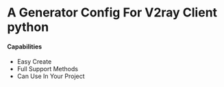 # A Generator Config For V2ray Client python

#### Capabilities
- Easy Create 
- Full Support Methods
- Can Use In Your Project 
